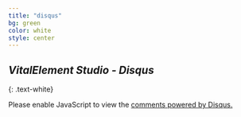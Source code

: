 ```yaml
---
title: "disqus"
bg: green
color: white
style: center
---
```

## *VitalElement Studio - Disqus*
{: .text-white}
 
<div id="disqus_thread"></div>
<script type="text/javascript">
    /* * * CONFIGURATION VARIABLES * * */
    var disqus_shortname = 'vestudio';
    
    /* * * DON'T EDIT BELOW THIS LINE * * */
    (function() {
        var dsq = document.createElement('script'); dsq.type = 'text/javascript'; dsq.async = true;
        dsq.src = '//' + disqus_shortname + '.disqus.com/embed.js';
        (document.getElementsByTagName('head')[0] || document.getElementsByTagName('body')[0]).appendChild(dsq);
    })();
</script>
<noscript>Please enable JavaScript to view the <a href="https://disqus.com/?ref_noscript" rel="nofollow">comments powered by Disqus.</a></noscript>
